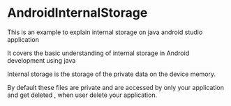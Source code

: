 # AndroidInternalStorage
This is an example to explain internal storage on java android studio application

It covers the basic understanding of internal storage in Android development using java


Internal storage is the storage of the private data on the device memory.

By default these files are private and are accessed by only your application and get deleted , when user delete your application.
